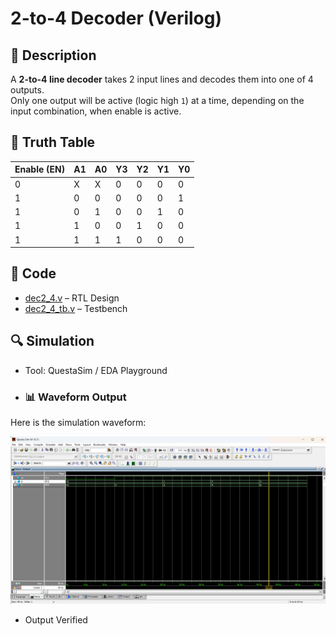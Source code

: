 # 2-to-4 Decoder (Verilog)

## 📌 Description
A **2-to-4 line decoder** takes 2 input lines and decodes them into one of 4 outputs.  
Only one output will be active (logic high `1`) at a time, depending on the input combination, when enable is active.

## 📝 Truth Table

| Enable (EN) | A1 | A0 | Y3 | Y2 | Y1 | Y0 |
|-------------|----|----|----|----|----|----|
| 0           | X  | X  | 0  | 0  | 0  | 0  |
| 1           | 0  | 0  | 0  | 0  | 0  | 1  |
| 1           | 0  | 1  | 0  | 0  | 1  | 0  |
| 1           | 1  | 0  | 0  | 1  | 0  | 0  |
| 1           | 1  | 1  | 1  | 0  | 0  | 0  |

## 📝 Code
- [dec2_4.v](dec2_4.v) – RTL Design  
- [dec2_4_tb.v](dec2_4_tb.v) – Testbench  

## 🔍 Simulation
- Tool: QuestaSim / EDA Playground  
- ### 📊 Waveform Output
Here is the simulation waveform:  

![Waveform](dec2_4_waveform.png)

- Output Verified
